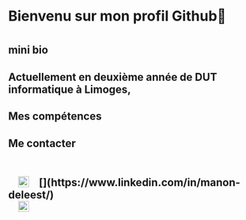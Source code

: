 <h1> Bienvenu sur mon profil Github👋 <h1>

<h2>mini bio <h2>
  Actuellement en deuxième année de DUT informatique à Limoges, 
  

<h2>Mes compétences<h2>




<h2>Me contacter<h2>
  <br/>
  <div>
    [<img align="left" height="22px" src="https://cdn.jsdelivr.net/npm/simple-icons@v3/icons/linkedin.svg" hspace="20"/>](https://www.linkedin.com/in/manon-deleest/) <br/>
    <a href="mailto:deleest.manon@gmail.com"><img align="left" height="22px" src="https://cdn.jsdelivr.net/npm/simple-icons@3.13.0/icons/gmail.svg" hspace="20"/</a><br/>
  </div>





<!--
**manon-deleest/manon-deleest** is a ✨ _special_ ✨ repository because its `README.md` (this file) appears on your GitHub profile.

Here are some ideas to get you started:

- 🔭 I’m currently working on ...
- 🌱 I’m currently learning ...
- 👯 I’m looking to collaborate on ...
- 🤔 I’m looking for help with ...
- 💬 Ask me about ...
- 📫 How to reach me: ...
- 😄 Pronouns: ...
- ⚡ Fun fact: ...
-->
